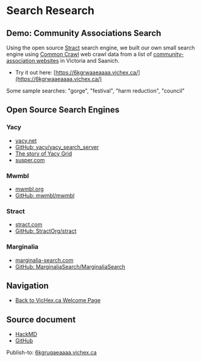 Search Research
===============

## Demo: Community Associations Search

Using the open source [Stract](https://github.com/StractOrg/stract) search engine, we built our own small search engine using [Common Crawl](https://commoncrawl.org/) web crawl data from a list of [community-association websites](/community-associations) in Victoria and Saanich.

* Try it out here: [https://6kgrwaaeaaaa.vichex.ca/](https://6kgrwaaeaaaa.vichex.ca/)

Some sample searches: "gorge", "festival", "harm reduction", "council"

## Open Source Search Engines

### Yacy

* [yacy.net](https://yacy.net/)
* [GitHub: yacy/yacy_search_server](https://github.com/yacy/yacy_search_server)
* [The story of Yacy Grid](https://community.searchlab.eu/t/the-story-of-yacy-grid/48)
* [susper.com](https://susper.com/)

### Mwmbl

* [mwmbl.org](https://mwmbl.org/)
* [GitHub: mwmbl/mwmbl](https://github.com/mwmbl/mwmbl)

### Stract

* [stract.com](https://stract.com/)
* [GitHub: StractOrg/stract](https://github.com/StractOrg/stract)

### Marginalia

* [marginalia-search.com](https://marginalia-search.com/)
* [GitHub: MarginaliaSearch/MarginaliaSearch](https://github.com/MarginaliaSearch/MarginaliaSearch)

## Navigation

* [Back to VicHex.ca Welcome Page](https://6kgrvlbslccq.vichex.ca/)

## Source document

* [HackMD](https://hackmd.io/uYdFzJq2Te6yH8pSas9LsQ)
* [GitHub](https://github.com/hexcamp/hackmd-notes/blob/main/vichex-search-experiment/index.md)

Publish-to: [6kgruqaeaaaa.vichex.ca](https://6kgruqaeaaaa.vichex.ca/)

